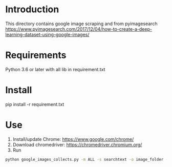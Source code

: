 # Introduction
This directory contains google image scraping and from pyimagesearch https://www.pyimagesearch.com/2017/12/04/how-to-create-a-deep-learning-dataset-using-google-images/

# Requirements
Python 3.6 or later with all lib in requirement.txt

# Install
pip install -r requirement.txt

# Use
1. Install/update Chrome: https://www.google.com/chrome/
2. Download chromedriver: https://chromedriver.chromium.org/
3. Run
```bash 
python google_images_collects.py -m ALL -s searchtext -o image_folder -d file_urls.txt -g chromedriver
```
